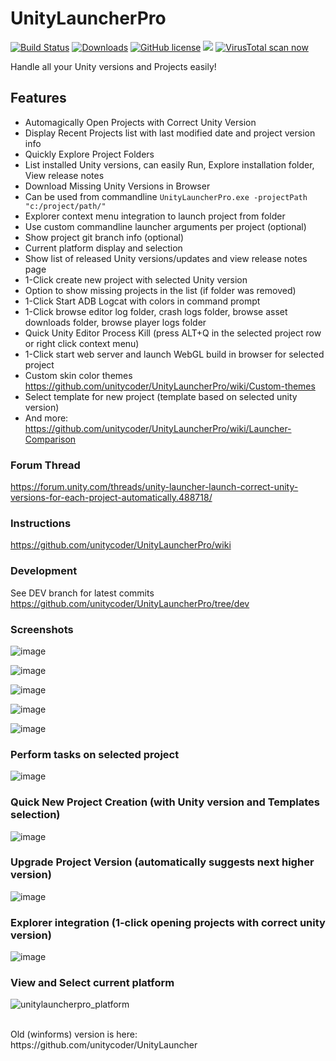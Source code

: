 # UnityLauncherPro 
[![Build Status](https://ci.appveyor.com/api/projects/status/hajcaavcsg7904rx?svg=true)](https://github.com/unitycoder/UnityLauncherPro/releases/latest/download/UnityLauncherPro.zip) [![Downloads](https://img.shields.io/github/downloads/unitycoder/unitylauncherpro/total)](https://github.com/unitycoder/UnityLauncherPro/releases/latest/download/UnityLauncherPro.zip) [![GitHub license](https://img.shields.io/github/license/unitycoder/UnityLauncherPro)](https://github.com/unitycoder/UnityLauncherPro/blob/master/LICENSE) [](https://discord.gg/cXT97hU)<a href="https://discord.gg/cXT97hU"><img src="https://img.shields.io/discord/337579253866692608.svg"></a> [![VirusTotal scan now](https://img.shields.io/static/v1?label=VirusTotal&message=Scan)](https://www.virustotal.com/gui/url/e123b616cf4cbe3d3f7ba13b0d88cf5fff4638f72d5b9461088d0b11e9a41de3?nocache=1) 


Handle all your Unity versions and Projects easily!

## Features
- Automagically Open Projects with Correct Unity Version
- Display Recent Projects list with last modified date and project version info
- Quickly Explore Project Folders
- List installed Unity versions, can easily Run, Explore installation folder, View release notes
- Download Missing Unity Versions in Browser
- Can be used from commandline `UnityLauncherPro.exe -projectPath "c:/project/path/"`
- Explorer context menu integration to launch project from folder
- Use custom commandline launcher arguments per project (optional)
- Show project git branch info (optional)
- Current platform display and selection
- Show list of released Unity versions/updates and view release notes page
- 1-Click create new project with selected Unity version
- Option to show missing projects in the list (if folder was removed)
- 1-Click Start ADB Logcat with colors in command prompt
- 1-Click browse editor log folder, crash logs folder, browse asset downloads folder, browse player logs folder
- Quick Unity Editor Process Kill (press ALT+Q in the selected project row or right click context menu)
- 1-Click start web server and launch WebGL build in browser for selected project
- Custom skin color themes https://github.com/unitycoder/UnityLauncherPro/wiki/Custom-themes
- Select template for new project (template based on selected unity version)
- And more: https://github.com/unitycoder/UnityLauncherPro/wiki/Launcher-Comparison

### Forum Thread
https://forum.unity.com/threads/unity-launcher-launch-correct-unity-versions-for-each-project-automatically.488718/

### Instructions
https://github.com/unitycoder/UnityLauncherPro/wiki

### Development
See DEV branch for latest commits https://github.com/unitycoder/UnityLauncherPro/tree/dev

### Screenshots

![image](https://user-images.githubusercontent.com/5438317/71485879-184b3a00-281c-11ea-97db-73c5dfa9bb4e.png)

![image](https://user-images.githubusercontent.com/5438317/120828332-146d2c80-c565-11eb-8a84-c3737c17025f.png)

![image](https://user-images.githubusercontent.com/5438317/120828338-17681d00-c565-11eb-972a-49055070427a.png)

![image](https://user-images.githubusercontent.com/5438317/120828346-19ca7700-c565-11eb-9430-89420cf15caa.png)

![image](https://user-images.githubusercontent.com/5438317/120828355-1c2cd100-c565-11eb-9fee-bc77112b8d16.png)

### Perform tasks on selected project
![image](https://user-images.githubusercontent.com/5438317/120828528-4da59c80-c565-11eb-8b11-9cf739cde306.png)

### Quick New Project Creation (with Unity version and Templates selection)
![image](https://user-images.githubusercontent.com/5438317/120828565-58603180-c565-11eb-9cf3-0e3738a7dc95.png)

### Upgrade Project Version (automatically suggests next higher version)
![image](https://user-images.githubusercontent.com/5438317/120828587-5e561280-c565-11eb-876d-54b72aed88c9.png)

### Explorer integration (1-click opening projects with correct unity version)
![image](https://user-images.githubusercontent.com/5438317/120883135-34900080-c5e4-11eb-80a5-ae78fe89260a.png)

### View and Select current platform
![unitylauncherpro_platform](https://user-images.githubusercontent.com/5438317/132997691-5ed50f1d-e285-4c83-b356-46c1e3f431e4.gif)


<br>
Old (winforms) version is here: https://github.com/unitycoder/UnityLauncher

